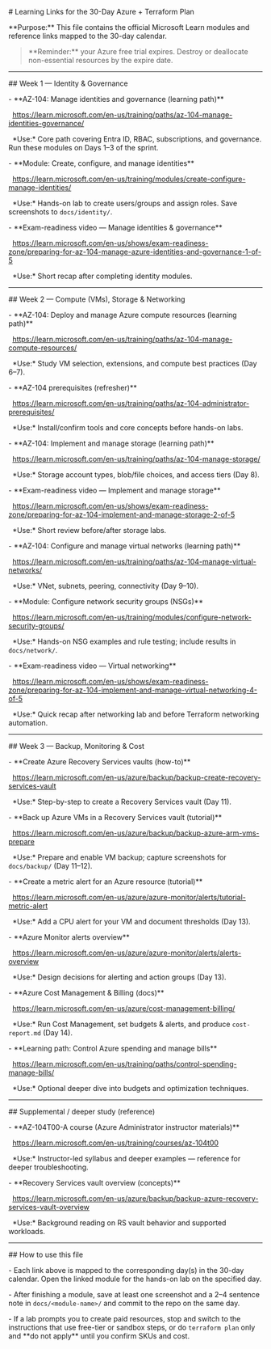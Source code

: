 \# Learning Links for the 30-Day Azure + Terraform Plan



\*\*Purpose:\*\* This file contains the official Microsoft Learn modules and reference links mapped to the 30-day calendar. 



> \*\*Reminder:\*\* your Azure free trial expires. Destroy or deallocate non-essential resources by the expire date.



---



\## Week 1 — Identity \& Governance 

\- \*\*AZ-104: Manage identities and governance (learning path)\*\*  

&nbsp; https://learn.microsoft.com/en-us/training/paths/az-104-manage-identities-governance/  

&nbsp; \*Use:\* Core path covering Entra ID, RBAC, subscriptions, and governance. Run these modules on Days 1–3 of the sprint.



\- \*\*Module: Create, configure, and manage identities\*\*  

&nbsp; https://learn.microsoft.com/en-us/training/modules/create-configure-manage-identities/  

&nbsp; \*Use:\* Hands-on lab to create users/groups and assign roles. Save screenshots to `docs/identity/`.



\- \*\*Exam-readiness video — Manage identities \& governance\*\*  

&nbsp; https://learn.microsoft.com/en-us/shows/exam-readiness-zone/preparing-for-az-104-manage-azure-identities-and-governance-1-of-5  

&nbsp; \*Use:\* Short recap after completing identity modules.



---



\## Week 2 — Compute (VMs), Storage \& Networking 

\- \*\*AZ-104: Deploy and manage Azure compute resources (learning path)\*\*  

&nbsp; https://learn.microsoft.com/en-us/training/paths/az-104-manage-compute-resources/  

&nbsp; \*Use:\* Study VM selection, extensions, and compute best practices (Day 6–7).



\- \*\*AZ-104 prerequisites (refresher)\*\*  

&nbsp; https://learn.microsoft.com/en-us/training/paths/az-104-administrator-prerequisites/  

&nbsp; \*Use:\* Install/confirm tools and core concepts before hands-on labs.



\- \*\*AZ-104: Implement and manage storage (learning path)\*\*  

&nbsp; https://learn.microsoft.com/en-us/training/paths/az-104-manage-storage/  

&nbsp; \*Use:\* Storage account types, blob/file choices, and access tiers (Day 8).



\- \*\*Exam-readiness video — Implement and manage storage\*\*  

&nbsp; https://learn.microsoft.com/en-us/shows/exam-readiness-zone/preparing-for-az-104-implement-and-manage-storage-2-of-5  

&nbsp; \*Use:\* Short review before/after storage labs.



\- \*\*AZ-104: Configure and manage virtual networks (learning path)\*\*  

&nbsp; https://learn.microsoft.com/en-us/training/paths/az-104-manage-virtual-networks/  

&nbsp; \*Use:\* VNet, subnets, peering, connectivity (Day 9–10).



\- \*\*Module: Configure network security groups (NSGs)\*\*  

&nbsp; https://learn.microsoft.com/en-us/training/modules/configure-network-security-groups/  

&nbsp; \*Use:\* Hands-on NSG examples and rule testing; include results in `docs/network/`.



\- \*\*Exam-readiness video — Virtual networking\*\*  

&nbsp; https://learn.microsoft.com/en-us/shows/exam-readiness-zone/preparing-for-az-104-implement-and-manage-virtual-networking-4-of-5  

&nbsp; \*Use:\* Quick recap after networking lab and before Terraform networking automation.



---



\## Week 3 — Backup, Monitoring \& Cost 

\- \*\*Create Azure Recovery Services vaults (how-to)\*\*  

&nbsp; https://learn.microsoft.com/en-us/azure/backup/backup-create-recovery-services-vault  

&nbsp; \*Use:\* Step-by-step to create a Recovery Services vault (Day 11).



\- \*\*Back up Azure VMs in a Recovery Services vault (tutorial)\*\*  

&nbsp; https://learn.microsoft.com/en-us/azure/backup/backup-azure-arm-vms-prepare  

&nbsp; \*Use:\* Prepare and enable VM backup; capture screenshots for `docs/backup/` (Day 11–12).



\- \*\*Create a metric alert for an Azure resource (tutorial)\*\*  

&nbsp; https://learn.microsoft.com/en-us/azure/azure-monitor/alerts/tutorial-metric-alert  

&nbsp; \*Use:\* Add a CPU alert for your VM and document thresholds (Day 13).



\- \*\*Azure Monitor alerts overview\*\*  

&nbsp; https://learn.microsoft.com/en-us/azure/azure-monitor/alerts/alerts-overview  

&nbsp; \*Use:\* Design decisions for alerting and action groups (Day 13).



\- \*\*Azure Cost Management \& Billing (docs)\*\*  

&nbsp; https://learn.microsoft.com/en-us/azure/cost-management-billing/  

&nbsp; \*Use:\* Run Cost Management, set budgets \& alerts, and produce `cost-report.md` (Day 14).



\- \*\*Learning path: Control Azure spending and manage bills\*\*  

&nbsp; https://learn.microsoft.com/en-us/training/paths/control-spending-manage-bills/  

&nbsp; \*Use:\* Optional deeper dive into budgets and optimization techniques.



---



\## Supplemental / deeper study (reference)

\- \*\*AZ-104T00-A course (Azure Administrator instructor materials)\*\*  

&nbsp; https://learn.microsoft.com/en-us/training/courses/az-104t00  

&nbsp; \*Use:\* Instructor-led syllabus and deeper examples — reference for deeper troubleshooting.



\- \*\*Recovery Services vault overview (concepts)\*\*  

&nbsp; https://learn.microsoft.com/en-us/azure/backup/backup-azure-recovery-services-vault-overview  

&nbsp; \*Use:\* Background reading on RS vault behavior and supported workloads.



---



\## How to use this file

\- Each link above is mapped to the corresponding day(s) in the 30-day calendar. Open the linked module for the hands-on lab on the specified day.

\- After finishing a module, save at least one screenshot and a 2–4 sentence note in `docs/<module-name>/` and commit to the repo on the same day.

\- If a lab prompts you to create paid resources, stop and switch to the instructions that use free-tier or sandbox steps, or do `terraform plan` only and \*\*do not apply\*\* until you confirm SKUs and cost.





